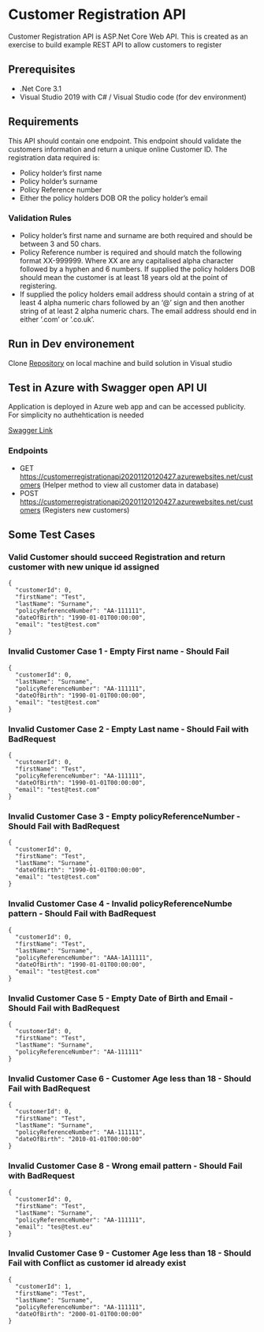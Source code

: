 # Customer Registration API

Customer Registration API is ASP.Net Core Web API. This is created as an exercise to build example  REST API to allow customers to register 

## Prerequisites

* .Net Core 3.1
* Visual Studio 2019 with C# / Visual Studio code (for dev environment)

## Requirements

This API should contain one endpoint. This endpoint should validate the customers information and return a unique online Customer ID. The registration data required is:
* Policy holder’s first name
* Policy holder’s surname
* Policy Reference number
* Either the policy holders DOB OR the policy holder’s email

### Validation Rules
* Policy holder’s first name and surname are both required and should be between 3 and 50 chars.
* Policy Reference number is required and should match the following format XX-999999. Where XX are any capitalised alpha character followed by a hyphen and 6 numbers. If supplied the policy holders DOB should mean the customer is at least 18 years old at the point of registering.
* If supplied the policy holders email address should contain a string of at least 4 alpha numeric chars followed by an ‘@’ sign and then another string of at least 2 alpha numeric
chars. The email address should end in either ‘.com’ or ‘.co.uk’.

## Run in Dev environement

Clone [Repository](https://github.com/keshaavg/customer-registration-api.git) on local machine and build solution in Visual studio

## Test in Azure with Swagger open API UI

Application is deployed in Azure web app and can be accessed publicity. For simplicity no authehtication is needed

[Swagger Link](https://customerregistrationapi20201120120427.azurewebsites.net/swagger/index.html)

### Endpoints

* GET https://customerregistrationapi20201120120427.azurewebsites.net/customers  (Helper method to view all customer data in database) 
* POST https://customerregistrationapi20201120120427.azurewebsites.net/customers (Registers new customers)

## Some Test Cases

### Valid Customer should succeed Registration and return customer with new unique id assigned

```
{
  "customerId": 0,
  "firstName": "Test",
  "lastName": "Surname",
  "policyReferenceNumber": "AA-111111",
  "dateOfBirth": "1990-01-01T00:00:00",
  "email": "test@test.com"
}
```

### Invalid Customer Case 1 - Empty First name - Should Fail 

```
{
  "customerId": 0,
  "lastName": "Surname",
  "policyReferenceNumber": "AA-111111",
  "dateOfBirth": "1990-01-01T00:00:00",
  "email": "test@test.com"
}
```

### Invalid Customer Case 2 - Empty Last name - Should Fail with BadRequest

```
{
  "customerId": 0,
  "firstName": "Test",
  "policyReferenceNumber": "AA-111111",
  "dateOfBirth": "1990-01-01T00:00:00",
  "email": "test@test.com"
}
```

### Invalid Customer Case 3 - Empty policyReferenceNumber - Should Fail with BadRequest

```
{
  "customerId": 0,
  "firstName": "Test",
  "lastName": "Surname",
  "dateOfBirth": "1990-01-01T00:00:00",
  "email": "test@test.com"
}
```

### Invalid Customer Case 4 - Invalid policyReferenceNumbe pattern - Should Fail with BadRequest

```
{
  "customerId": 0,
  "firstName": "Test",
  "lastName": "Surname",
  "policyReferenceNumber": "AAA-1A11111",
  "dateOfBirth": "1990-01-01T00:00:00",
  "email": "test@test.com"
}
```

### Invalid Customer Case 5 - Empty Date of Birth and Email - Should Fail with BadRequest

```
{
  "customerId": 0,
  "firstName": "Test",
  "lastName": "Surname",
  "policyReferenceNumber": "AA-111111"
}
```

### Invalid Customer Case 6 - Customer Age less than 18 - Should Fail with BadRequest

```
{
  "customerId": 0,
  "firstName": "Test",
  "lastName": "Surname",
  "policyReferenceNumber": "AA-111111",
  "dateOfBirth": "2010-01-01T00:00:00"
}
```

### Invalid Customer Case 8 - Wrong email pattern - Should Fail with BadRequest

```
{
  "customerId": 0,
  "firstName": "Test",
  "lastName": "Surname",
  "policyReferenceNumber": "AA-111111",
  "email": "tes@test.eu"
}
```

### Invalid Customer Case 9 - Customer Age less than 18 - Should Fail with Conflict as customer id already exist

```
{
  "customerId": 1,
  "firstName": "Test",
  "lastName": "Surname",
  "policyReferenceNumber": "AA-111111",
  "dateOfBirth": "2000-01-01T00:00:00"
}
```



